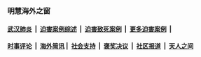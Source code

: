 
### 明慧海外之窗

####  [武汉肺炎](indexes/365.md?t=03120100) &nbsp;|&nbsp;  [迫害案例综述](indexes/328.md?t=03120100) &nbsp;|&nbsp; [迫害致死案例](indexes/277.md?t=03120100)  &nbsp;|&nbsp; [更多迫害案例](indexes/81.md?t=03120100)  &nbsp;|&nbsp; 
####  [时事评论](indexes/19.md?t=03120100) &nbsp;|&nbsp; [海外简讯](indexes/245.md?t=03120100)&nbsp;|&nbsp;  [社会支持](indexes/140.md?t=03120100) &nbsp;|&nbsp; [褒奖决议](indexes/282.md?t=03120100) &nbsp;|&nbsp; [社区报道](indexes/91.md?t=03120100)  &nbsp;|&nbsp; [天人之间](indexes/78.md?t=03120100) 

